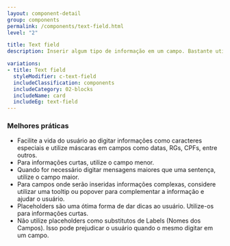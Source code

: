 ```yaml
---
layout: component-detail
group: components
permalink: /components/text-field.html
level: "2"

title: Text field
description: Inserir algum tipo de informação em um campo. Bastante utilizado em formulários, por exemplo

variations:
- title: Text field
  styleModifier: c-text-field
  includeClassification: components
  includeCategory: 02-blocks
  includeName: card
  includeEg: text-field
---
```



### Melhores práticas
- Facilite a vida do usuário ao digitar informações como caracteres especiais e utilize máscaras em campos como datas, RGs, CPFs, entre outros.
- Para informações curtas, utilize o campo menor.
- Quando for necessário digitar mensagens maiores que uma sentença, utilize o campo maior.
- Para campos onde serão inseridas informações complexas, considere utilizar uma tooltip ou popover para complementar a informação e ajudar o usuário.
- Placeholders são uma ótima forma de dar dicas ao usuário. Utilize-os para informações curtas.
- Não utilize placeholders como substitutos de Labels (Nomes dos Campos). Isso pode prejudicar o usuário quando o mesmo digitar em um campo.
